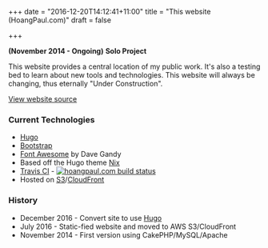 +++
date = "2016-12-20T14:12:41+11:00"
title = "This website (HoangPaul.com)"
draft = false

+++

**(November 2014 - Ongoing)**
**Solo Project**

This website provides a central location of my public work. It's also a testing bed
to learn about new tools and technologies. This website will always be changing,
thus eternally "Under Construction".

[<i class="fa fa-github" aria-hidden="true"></i> View website source](https://github.com/HoangPaul/hoangpaul.com)

### Current Technologies

*   [Hugo](https://gohugo.io)
*   [Bootstrap](https://getbootstrap.com/)
*   [Font Awesome](https://fontawesome.io) by Dave Gandy
*   Based off the Hugo theme [Nix](https://github.com/LordMathis/hugo-theme-nix)
*   [Travis CI](https://travis-ci.org) - [<img src="https://travis-ci.org/HoangPaul/hoangpaul.com.svg?branch=master" alt="hoangpaul.com build status" />](https://travis-ci.org/HoangPaul/hoangpaul.com)
*   Hosted on [S3](https://aws.amazon.com/s3/)/[CloudFront](https://aws.amazon.com/cloudfront/)

### History

*   December 2016 - Convert site to use [Hugo](https://gohugo.io)
*   July 2016 - Static-fied website and moved to AWS S3/CloudFront
*   November 2014 - First version using CakePHP/MySQL/Apache